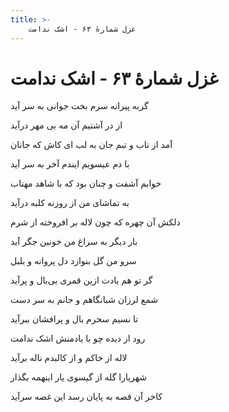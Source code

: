 ```yaml
---
title: >-
    غزل شمارهٔ ۶۳ - اشک ندامت
---
```

# غزل شمارهٔ ۶۳ - اشک ندامت

<div class="b" id="bn1"><div class="m1"><p>گربه پیرانه سرم بخت جوانی به سر آید</p></div>
<div class="m2"><p>از در آشتیم آن مه بی مهر درآید</p></div></div>
<div class="b" id="bn2"><div class="m1"><p>آمد از تاب و تبم جان به لب ای کاش که جانان</p></div>
<div class="m2"><p>با دم عیسویم ایندم آخر به سر آید</p></div></div>
<div class="b" id="bn3"><div class="m1"><p>خوابم آشفت و چنان بود که با شاهد مهتاب</p></div>
<div class="m2"><p>به تماشای من از روزنه کلبه درآید</p></div></div>
<div class="b" id="bn4"><div class="m1"><p>دلکش آن چهره که چون لاله بر افروخته از شرم</p></div>
<div class="m2"><p>بار دیگر به سراغ من خونین جگر آید</p></div></div>
<div class="b" id="bn5"><div class="m1"><p>سرو من گل بنوازد دل پروانه و بلبل</p></div>
<div class="m2"><p>گر تو هم یادت ازین قمری بی‌بال و پرآید</p></div></div>
<div class="b" id="bn6"><div class="m1"><p>شمع لرزان شبانگاهم و جانم به سر دست</p></div>
<div class="m2"><p>تا نسیم سحرم بال و پرافشان ببرآید</p></div></div>
<div class="b" id="bn7"><div class="m1"><p>رود از دیده چو با یادمنش اشک ندامت</p></div>
<div class="m2"><p>لاله از خاکم و از کالبدم ناله برآید</p></div></div>
<div class="b" id="bn8"><div class="m1"><p>شهریارا گله از گیسوی یار اینهمه بگذار</p></div>
<div class="m2"><p>کاخر آن قصه به پایان رسد این غصه سرآید</p></div></div>
